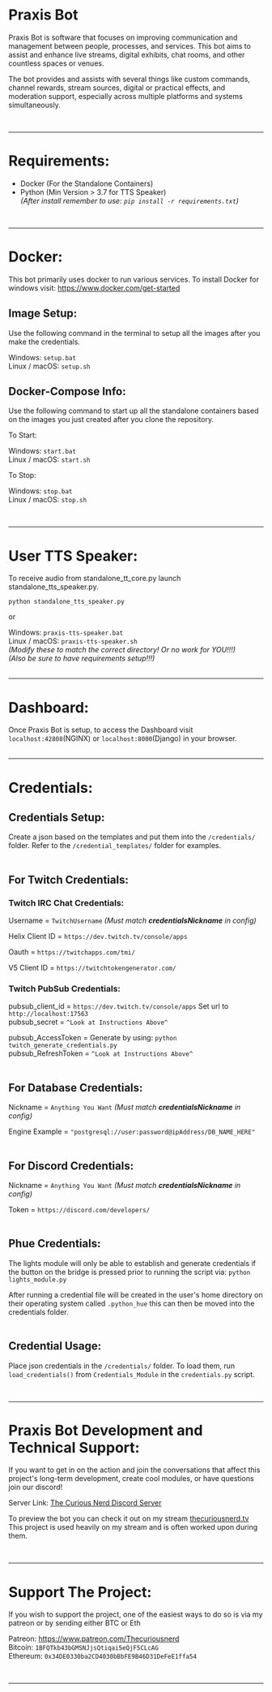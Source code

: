 # Praxis Bot

Praxis Bot is software that focuses on improving communication and management between people, processes, and services. This bot aims to assist and enhance live streams, digital exhibits, chat rooms, and other countless spaces or venues.

The bot provides and assists with several things like custom commands, channel rewards, stream sources, digital or practical effects, and moderation support, especially across multiple platforms and systems simultaneously.

<br>

___

# Requirements:
- Docker (For the Standalone Containers)
- Python (Min Version > 3.7 for TTS Speaker)<br>
*(After install remember to use: `pip install -r requirements.txt`)*

<br>

___

# Docker:

This bot primarily uses docker to run various services.
To install Docker for windows visit: https://www.docker.com/get-started

## Image Setup:

Use the following command in the terminal to setup all the images after you make the credentials.

Windows: `setup.bat`<br>
Linux / macOS: `setup.sh`


## Docker-Compose Info:

Use the following command to start up all the standalone containers based on the images you just created after you clone the repository.

To Start:

Windows: `start.bat`<br>
Linux / macOS: `start.sh`<br>

To Stop:

Windows: `stop.bat`<br>
Linux / macOS: `stop.sh`<br>

<br>

___

# User TTS Speaker:
To receive audio from standalone_tt_core.py launch standalone_tts_speaker.py.

`python standalone_tts_speaker.py`

or

Windows: `praxis-tts-speaker.bat`<br>
Linux / macOS: `praxis-tts-speaker.sh`<br>
*(Modify these to match the correct directory! Or no work for YOU!!!)*<br>
*(Also be sure to have requirements setup!!!)*<br>
<br>
___

# Dashboard:

Once Praxis Bot is setup, to access the Dashboard visit `localhost:42808`(NGINX) or `localhost:8000`(Django) in your browser.<br>
<br>
___

# Credentials:

## Credentials Setup:

Create a json based on the templates and put them into the `/credentials/` folder.
Refer to the `/credential_templates/` folder for examples.<br>
<br>

## For Twitch Credentials:

### Twitch IRC Chat Credentials:
Username = `TwitchUsername` *(Must match ***credentialsNickname*** in config)*

Helix Client ID = `https://dev.twitch.tv/console/apps`

Oauth = `https://twitchapps.com/tmi/`

V5 Client ID = `https://twitchtokengenerator.com/`

### Twitch PubSub Credentials:

pubsub_client_id = `https://dev.twitch.tv/console/apps` Set url to `http://localhost:17563`<br>
pubsub_secret = `^Look at Instructions Above^`<br>

pubsub_AccessToken = Generate by using: `python twitch_generate_credentials.py`<br>
pubsub_RefreshToken = `^Look at Instructions Above^`<br>
<br>

## For Database Credentials:

Nickname = `Anything You Want` *(Must match ***credentialsNickname*** in config)*

Engine Example = `"postgresql://user:password@ipAddress/DB_NAME_HERE"`<br>
<br>

## For Discord Credentials:
Nickname = `Anything You Want` *(Must match ***credentialsNickname*** in config)*

Token = `https://discord.com/developers/`<br>
<br>

## Phue Credentials:
The lights module will only be able to establish and generate credentials if the button on the bridge is pressed prior to running the script via:
`python lights_module.py`<br>

After running a credential file will be created in the user's home directory on their operating system called `.python_hue` this can then be moved into the credentials folder.<br>
<br>

## Credential Usage:

Place json credentials in the `/credentials/` folder.
To load them, run `load_credentials()` from `Credentials_Module` in the `credentials.py` script.

</br>

___

# Praxis Bot Development and Technical Support:

If you want to get in on the action and join the conversations that affect this project's long-term development, create cool modules, or have questions join our discord!

Server Link: [The Curious Nerd Discord Server](https://discord.com/invite/sNTXWn4)

To preview the bot you can check it out on my stream [thecuriousnerd.tv](https://thecuriousnerd.tv) This project is used heavily on my stream and is often worked upon during them.

</br>

___
# Support The Project:

If you wish to support the project, one of the easiest ways to do so is via my patreon or by sending either BTC or Eth

Patreon: https://www.patreon.com/Thecuriousnerd<br>
Bitcoin: `1BFQTkb43bGMSNJjsQtiqai5eQjF5CLcAG`<br>
Ethereum: `0x34DE0330ba2CD4030bBbFE9B46D31DeFeE1ffa54`

</br>

___
